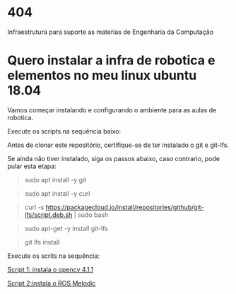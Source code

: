 # 404
Infraestrutura para suporte as materias de Engenharia da Computação 


# Quero instalar a infra de robotica e elementos no meu linux ubuntu 18.04

Vamos começar instalando e configurando o ambiente para as aulas de robotica.

Execute os scripts na sequência baixo:

Antes de clonar este repositório, certifique-se de ter instalado o git e git-lfs. 

Se ainda não tiver instalado, siga os passos abaixo, caso contrario, pode pular esta etapa:
 > sudo apt install -y git
 
 > sudo apt install -y curl
 
 > curl -s https://packagecloud.io/install/repositories/github/git-lfs/script.deb.sh | sudo bash
 
 > sudo apt-get -y  install git-lfs
 
 > git lfs install

Execute os scrits na sequência:

[Script 1: instala o opencv 4.1.1](./scripts_robotica/install_opencv4.sh)

[Script 2:instala o ROS Melodic](./scripts_robotica/Instala_infra_robotica.sh)
